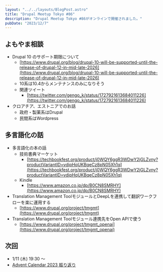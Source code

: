 ```yaml
---
layout: "../../layouts/BlogPost.astro"
title: "Drupal Meetup Tokyo #86"
description: "Drupal Meetup Tokyo #86がオンラインで開催されました。"
pubDate: "2023/12/7"
---
```

## よもやま相談

- Drupal 10 のサポート期限について
    - [https://www.drupal.org/blog/drupal-10-will-be-supported-until-the-release-of-drupal-12-in-mid-late-2026](https://www.drupal.org/blog/drupal-10-will-be-supported-until-the-release-of-drupal-12-in-mid-late-2026)
    - 10系は10.4からメンテナンスのみになりそう
    - 関連ツイート
        - [https://twitter.com/gengo_k/status/1727921613684011226](https://twitter.com/gengo_k/status/1727921613684011226)
- クロアチア、エストニアでのお話
    - 政府・製薬系はDrupal
    - 民間系はWordpress

## 多言語化の話

- 多言語化の本の話
    - 技術書典マーケット
        - [https://techbookfest.org/product/j0WQY6ggR3WDwY2jGLZvny?productVariantID=vdipHqUKBqeCz8pN05Xh1q](https://techbookfest.org/product/j0WQY6ggR3WDwY2jGLZvny?productVariantID=vdipHqUKBqeCz8pN05Xh1q)
    - Kindle
        - [https://www.amazon.co.jp/dp/B0CN8SMRHY](https://www.amazon.co.jp/dp/B0CN8SMRHY)
- Translation Management ToolモジュールとDeepLを連携して翻訳ワークフローを楽に運用する
    - [https://www.drupal.org/project/tmgmt](https://www.drupal.org/project/tmgmt)
- Translation Management Toolモジュール連携先をOpen APIで使う
    - [https://www.drupal.org/project/tmgmt_openai](https://www.drupal.org/project/tmgmt_openai)

## 次回

- 1/11 (木) 19:30 〜
- [Advent Calendar 2023 振り返り](https://qiita.com/advent-calendar/2023/drupal)
